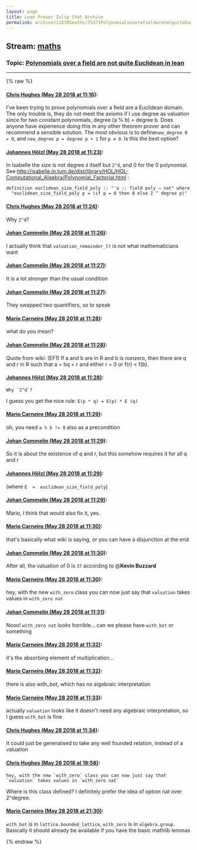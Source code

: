 ```yaml
---
layout: page
title: Lean Prover Zulip Chat Archive 
permalink: archive/116395maths/75371PolynomialsoverafieldarenotquiteEuclideaninlean.html
---
```


## Stream: [maths](index.html)
### Topic: [Polynomials over a field are not quite Euclidean in lean](75371PolynomialsoverafieldarenotquiteEuclideaninlean.html)

---


{% raw %}
#### [ Chris Hughes (May 28 2018 at 11:16)](https://leanprover.zulipchat.com/#narrow/stream/116395-maths/topic/Polynomials%20over%20a%20field%20are%20not%20quite%20Euclidean%20in%20lean/near/127196752):
I've been trying to prove polynomials over a field are a Euclidean domain. The only trouble is, they do not meet the axioms if I use degree as valuation since for two constant polynomials, degree (a % b) =  degree b. Does anyone have experience doing this in any other theorem prover and can recommend a sensible solution. The most obvious is to define`new_degree 0 = 0`, and `new_degree p = degree p + 1` for `p ≠ 0`. Is this the best option?

#### [ Johannes Hölzl (May 28 2018 at 11:23)](https://leanprover.zulipchat.com/#narrow/stream/116395-maths/topic/Polynomials%20over%20a%20field%20are%20not%20quite%20Euclidean%20in%20lean/near/127196999):
In Isabelle the size is not degree `d` itself but `2^d`, and 0 for the 0 polynomial. See http://isabelle.in.tum.de/dist/library/HOL/HOL-Computational_Algebra/Polynomial_Factorial.html :
```isabelle
definition euclidean_size_field_poly :: "'a :: field poly ⇒ nat" where
  "euclidean_size_field_poly p = (if p = 0 then 0 else 2 ^ degree p)" 
```

#### [ Chris Hughes (May 28 2018 at 11:24)](https://leanprover.zulipchat.com/#narrow/stream/116395-maths/topic/Polynomials%20over%20a%20field%20are%20not%20quite%20Euclidean%20in%20lean/near/127197047):
Why `2^d`?

#### [ Johan Commelin (May 28 2018 at 11:26)](https://leanprover.zulipchat.com/#narrow/stream/116395-maths/topic/Polynomials%20over%20a%20field%20are%20not%20quite%20Euclidean%20in%20lean/near/127197113):
I actually think that `valuation_remainder_lt` is not what mathematicians want

#### [ Johan Commelin (May 28 2018 at 11:27)](https://leanprover.zulipchat.com/#narrow/stream/116395-maths/topic/Polynomials%20over%20a%20field%20are%20not%20quite%20Euclidean%20in%20lean/near/127197124):
It is a lot stronger than the usual condition

#### [ Johan Commelin (May 28 2018 at 11:27)](https://leanprover.zulipchat.com/#narrow/stream/116395-maths/topic/Polynomials%20over%20a%20field%20are%20not%20quite%20Euclidean%20in%20lean/near/127197126):
They swapped two quantifiers, so to speak

#### [ Mario Carneiro (May 28 2018 at 11:28)](https://leanprover.zulipchat.com/#narrow/stream/116395-maths/topic/Polynomials%20over%20a%20field%20are%20not%20quite%20Euclidean%20in%20lean/near/127197131):
what do you mean?

#### [ Johan Commelin (May 28 2018 at 11:28)](https://leanprover.zulipchat.com/#narrow/stream/116395-maths/topic/Polynomials%20over%20a%20field%20are%20not%20quite%20Euclidean%20in%20lean/near/127197179):
Quote from wiki: (EF1) If a and b are in R and b is nonzero, then there are q and r in R such that a = bq + r and either r = 0 or f(r) < f(b).

#### [ Johannes Hölzl (May 28 2018 at 11:28)](https://leanprover.zulipchat.com/#narrow/stream/116395-maths/topic/Polynomials%20over%20a%20field%20are%20not%20quite%20Euclidean%20in%20lean/near/127197180):
```quote
Why `2^d`?
```
I guess you get the nice rule: `E(p * q) = E(p) * E (q)`

#### [ Mario Carneiro (May 28 2018 at 11:29)](https://leanprover.zulipchat.com/#narrow/stream/116395-maths/topic/Polynomials%20over%20a%20field%20are%20not%20quite%20Euclidean%20in%20lean/near/127197186):
oh, you need `a % b != 0` also as a precondition

#### [ Johan Commelin (May 28 2018 at 11:29)](https://leanprover.zulipchat.com/#narrow/stream/116395-maths/topic/Polynomials%20over%20a%20field%20are%20not%20quite%20Euclidean%20in%20lean/near/127197187):
So it is about the existence of q and r, but this somehow requires it for all q and r

#### [ Johannes Hölzl (May 28 2018 at 11:29)](https://leanprover.zulipchat.com/#narrow/stream/116395-maths/topic/Polynomials%20over%20a%20field%20are%20not%20quite%20Euclidean%20in%20lean/near/127197188):
(where `E  =  euclidean_size_field_poly`)

#### [ Johan Commelin (May 28 2018 at 11:29)](https://leanprover.zulipchat.com/#narrow/stream/116395-maths/topic/Polynomials%20over%20a%20field%20are%20not%20quite%20Euclidean%20in%20lean/near/127197191):
Mario, I think that would also fix it, yes.

#### [ Mario Carneiro (May 28 2018 at 11:30)](https://leanprover.zulipchat.com/#narrow/stream/116395-maths/topic/Polynomials%20over%20a%20field%20are%20not%20quite%20Euclidean%20in%20lean/near/127197194):
that's basically what wiki is saying, or you can have a disjunction at the end

#### [ Johan Commelin (May 28 2018 at 11:30)](https://leanprover.zulipchat.com/#narrow/stream/116395-maths/topic/Polynomials%20over%20a%20field%20are%20not%20quite%20Euclidean%20in%20lean/near/127197246):
After all, the valuation of 0 is `37` according to @**Kevin Buzzard**

#### [ Mario Carneiro (May 28 2018 at 11:30)](https://leanprover.zulipchat.com/#narrow/stream/116395-maths/topic/Polynomials%20over%20a%20field%20are%20not%20quite%20Euclidean%20in%20lean/near/127197254):
hey, with the new `with_zero` class you can now just say that `valuation` takes values in `with_zero nat`

#### [ Johan Commelin (May 28 2018 at 11:31)](https://leanprover.zulipchat.com/#narrow/stream/116395-maths/topic/Polynomials%20over%20a%20field%20are%20not%20quite%20Euclidean%20in%20lean/near/127197272):
Nooo! `with_zero nat` looks horrible... can we please have `with_bot` or something

#### [ Mario Carneiro (May 28 2018 at 11:32)](https://leanprover.zulipchat.com/#narrow/stream/116395-maths/topic/Polynomials%20over%20a%20field%20are%20not%20quite%20Euclidean%20in%20lean/near/127197317):
it's the absorbing element of multiplication...

#### [ Mario Carneiro (May 28 2018 at 11:32)](https://leanprover.zulipchat.com/#narrow/stream/116395-maths/topic/Polynomials%20over%20a%20field%20are%20not%20quite%20Euclidean%20in%20lean/near/127197318):
there is also with_bot, which has no algebraic interpretation

#### [ Mario Carneiro (May 28 2018 at 11:33)](https://leanprover.zulipchat.com/#narrow/stream/116395-maths/topic/Polynomials%20over%20a%20field%20are%20not%20quite%20Euclidean%20in%20lean/near/127197334):
actually `valuation` looks like it doesn't need any algebraic interpretation, so I guess `with_bot` is fine

#### [ Chris Hughes (May 28 2018 at 11:34)](https://leanprover.zulipchat.com/#narrow/stream/116395-maths/topic/Polynomials%20over%20a%20field%20are%20not%20quite%20Euclidean%20in%20lean/near/127197383):
It could just be generalised to take any well founded relation, instead of a valuation

#### [ Chris Hughes (May 28 2018 at 19:58)](https://leanprover.zulipchat.com/#narrow/stream/116395-maths/topic/Polynomials%20over%20a%20field%20are%20not%20quite%20Euclidean%20in%20lean/near/127215412):
```quote
hey, with the new `with_zero` class you can now just say that `valuation` takes values in `with_zero nat`
```
Where is this class defined? I definitely prefer the idea of option nat over 2^degree.

#### [ Mario Carneiro (May 28 2018 at 21:30)](https://leanprover.zulipchat.com/#narrow/stream/116395-maths/topic/Polynomials%20over%20a%20field%20are%20not%20quite%20Euclidean%20in%20lean/near/127218435):
`with_bot` is in `lattice.bounded_lattice`, `with_zero` is in `algebra.group`. Basically it should already be available if you have the basic mathlib lemmas


{% endraw %}
